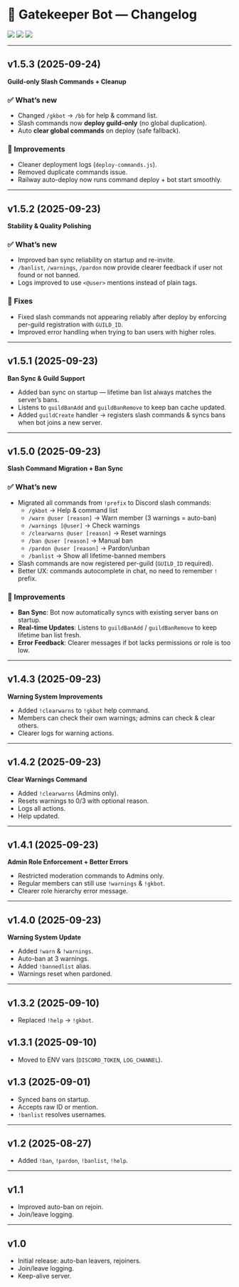 # 📜 Gatekeeper Bot — Changelog

<p align="left">
  <img src="https://img.shields.io/badge/version-v1.5.3-blue?style=for-the-badge" />
  <img src="https://img.shields.io/badge/status-stable-brightgreen?style=for-the-badge" />
  <img src="https://img.shields.io/badge/license-MIT-lightgrey?style=for-the-badge" />
</p>

---

## v1.5.3 (2025-09-24)  
**Guild-only Slash Commands + Cleanup**

### ✅ What’s new
- Changed `/gkbot` → `/bb` for help & command list.  
- Slash commands now **deploy guild-only** (no global duplication).  
- Auto **clear global commands** on deploy (safe fallback).  

### 🔄 Improvements
- Cleaner deployment logs (`deploy-commands.js`).  
- Removed duplicate commands issue.  
- Railway auto-deploy now runs command deploy + bot start smoothly.  

---

## v1.5.2 (2025-09-23)  
**Stability & Quality Polishing**

### ✅ What’s new
- Improved ban sync reliability on startup and re-invite.  
- `/banlist`, `/warnings`, `/pardon` now provide clearer feedback if user not found or not banned.  
- Logs improved to use `<@user>` mentions instead of plain tags.  

### 🔄 Fixes
- Fixed slash commands not appearing reliably after deploy by enforcing per-guild registration with `GUILD_ID`.  
- Improved error handling when trying to ban users with higher roles.  

---

## v1.5.1 (2025-09-23)  
**Ban Sync & Guild Support**

- Added ban sync on startup — lifetime ban list always matches the server’s bans.  
- Listens to `guildBanAdd` and `guildBanRemove` to keep ban cache updated.  
- Added `guildCreate` handler → registers slash commands & syncs bans when bot joins a new server.  

---

## v1.5.0 (2025-09-23)  
**Slash Command Migration + Ban Sync**

### ✅ What’s new
- Migrated all commands from `!prefix` to Discord slash commands:
  - `/gkbot` → Help & command list  
  - `/warn @user [reason]` → Warn member (3 warnings = auto-ban)  
  - `/warnings [@user]` → Check warnings  
  - `/clearwarns @user [reason]` → Reset warnings  
  - `/ban @user [reason]` → Manual ban  
  - `/pardon @user [reason]` → Pardon/unban  
  - `/banlist` → Show all lifetime-banned members  
- Slash commands are now registered per-guild (`GUILD_ID` required).  
- Better UX: commands autocomplete in chat, no need to remember `!` prefix.  

### 🔄 Improvements
- **Ban Sync**: Bot now automatically syncs with existing server bans on startup.  
- **Real-time Updates**: Listens to `guildBanAdd` / `guildBanRemove` to keep lifetime ban list fresh.  
- **Error Feedback**: Clearer messages if bot lacks permissions or role is too low.  

---

## v1.4.3 (2025-09-23)  
**Warning System Improvements**
- Added `!clearwarns` to `!gkbot` help command.  
- Members can check their own warnings; admins can check & clear others.  
- Clearer logs for warning actions.  

---

## v1.4.2 (2025-09-23)  
**Clear Warnings Command**
- Added `!clearwarns` (Admins only).  
- Resets warnings to 0/3 with optional reason.  
- Logs all actions.  
- Help updated.  

---

## v1.4.1 (2025-09-23)  
**Admin Role Enforcement + Better Errors**
- Restricted moderation commands to Admins only.  
- Regular members can still use `!warnings` & `!gkbot`.  
- Clearer role hierarchy error message.  

---

## v1.4.0 (2025-09-23)  
**Warning System Update**
- Added `!warn` & `!warnings`.  
- Auto-ban at 3 warnings.  
- Added `!bannedlist` alias.  
- Warnings reset when pardoned.  

---

## v1.3.2 (2025-09-10)  
- Replaced `!help` → `!gkbot`.  

## v1.3.1 (2025-09-10)  
- Moved to ENV vars (`DISCORD_TOKEN`, `LOG_CHANNEL`).  

## v1.3 (2025-09-01)  
- Synced bans on startup.  
- Accepts raw ID or mention.  
- `!banlist` resolves usernames.  

---

## v1.2 (2025-08-27)  
- Added `!ban`, `!pardon`, `!banlist`, `!help`.  

---

## v1.1  
- Improved auto-ban on rejoin.  
- Join/leave logging.  

---

## v1.0  
- Initial release: auto-ban leavers, rejoiners.  
- Join/leave logging.  
- Keep-alive server.  
